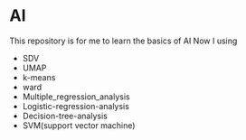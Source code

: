 # AI
This repository is for me to learn the basics of AI
Now I using
- SDV
- UMAP
- k-means
- ward
- Multiple_regression_analysis
- Logistic-regression-analysis
- Decision-tree-analysis
- SVM(support vector machine)
